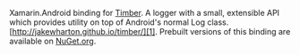 Xamarin.Android binding for [Timber][2].  A logger with a small, extensible API which provides utility on top of Android's normal Log class. [http://jakewharton.github.io/timber/][1].  Prebuilt versions of this binding are available on [NuGet.org][3].

[1]: http://jakewharton.github.io/timber/
[2]: https://github.com/JakeWharton/timber
[3]: https://www.nuget.org/packages/Xamarin.JakeWharton.Timber/
